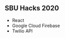 ## SBU Hacks 2020
<ul>
  <li>React</li>
  <li>Google Cloud Firebase</li>
  <li>Twilio API</li>
  </ul>
